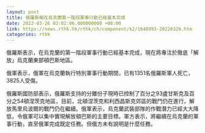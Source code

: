```yaml
---
layout: post
title: 俄羅斯稱在烏克蘭第一階段軍事行動已經基本完成
date: 2022-03-26 03:02:06.000000000 +08:00
link: https://news.rthk.hk/rthk/ch/component/k2/1640993-20220326.htm
categories: rthk
---
```


俄羅斯表示，在烏克蘭的第一階段軍事行動已經基本完成，現在將專注於徹底「解放」烏克蘭東部頓巴斯地區。

俄軍表示，俄軍在烏克蘭執行特別軍事行動期間，已有1351名俄羅斯軍人死亡，3825人受傷。

俄羅斯國防部表示，俄羅斯支持的分離份子現時已控制了百分之93盧甘斯克及百分之54頓涅茨克地區，目前，北頓涅茨克和利西昌斯克郊區的戰鬥仍在進行，解放馬里烏波爾的戰鬥仍在繼續。俄軍表示，烏克蘭武裝部隊的作戰潛力已經大大降低，令俄軍可以集中實現解放頓巴斯的主要目標。軍方表示，將繼續在烏克蘭的軍事行動，直至俄軍完成既定任務。但俄方未有說明是什麼任務。
